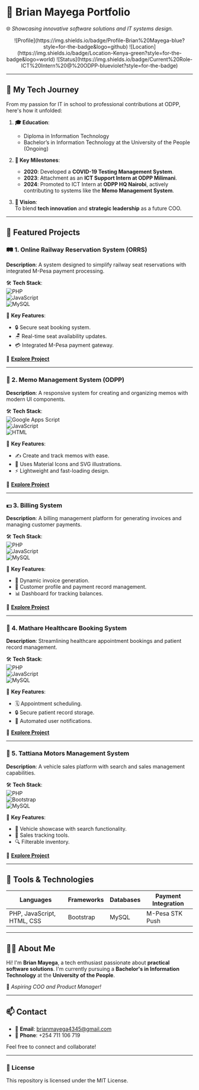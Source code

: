# 🚀 Brian Mayega Portfolio

🌐 *Showcasing innovative software solutions and IT systems design.*

<div align="center">
    ![Profile](https://img.shields.io/badge/Profile-Brian%20Mayega-blue?style=for-the-badge&logo=github)  
    ![Location](https://img.shields.io/badge/Location-Kenya-green?style=for-the-badge&logo=world)  
    ![Status](https://img.shields.io/badge/Current%20Role-ICT%20Intern%20@%20ODPP-blueviolet?style=for-the-badge)  
</div>

---

## 🎯 My Tech Journey

From my passion for IT in school to professional contributions at ODPP, here's how it unfolded:

1. **🎓 Education**:  
   - Diploma in Information Technology  
   - Bachelor’s in Information Technology at the University of the People (Ongoing)  

2. **🧩 Key Milestones**:  
   - **2020**: Developed a **COVID-19 Testing Management System**.  
   - **2023**: Attachment as an **ICT Support Intern at ODPP Milimani**.  
   - **2024**: Promoted to ICT Intern at **ODPP HQ Nairobi**, actively contributing to systems like the **Memo Management System**.  

3. **🔭 Vision**:  
   To blend **tech innovation** and **strategic leadership** as a future COO.  

---

## 🌟 Featured Projects

### 🛤 1. Online Railway Reservation System (ORRS)
**Description**: A system designed to simplify railway seat reservations with integrated M-Pesa payment processing.  

🛠️ **Tech Stack**:  
![PHP](https://img.shields.io/badge/-PHP-8892BF?logo=php&logoColor=white)  
![JavaScript](https://img.shields.io/badge/-JavaScript-F7DF1E?logo=javascript&logoColor=black)  
![MySQL](https://img.shields.io/badge/-MySQL-4479A1?logo=mysql&logoColor=white)  

📌 **Key Features**:  
- 🔒 Secure seat booking system.  
- 🪑 Real-time seat availability updates.  
- 💳 Integrated M-Pesa payment gateway.  

🔗 **[Explore Project](./ORRS)**  

---

### 📝 2. Memo Management System (ODPP)
**Description**: A responsive system for creating and organizing memos with modern UI components.  

🛠️ **Tech Stack**:  
![Google Apps Script](https://img.shields.io/badge/-Google%20Apps%20Script-4285F4?logo=google&logoColor=white)  
![JavaScript](https://img.shields.io/badge/-JavaScript-F7DF1E?logo=javascript&logoColor=black)  
![HTML](https://img.shields.io/badge/-HTML5-E34F26?logo=html5&logoColor=white)  

📌 **Key Features**:  
- ✍️ Create and track memos with ease.  
- 🎨 Uses Material Icons and SVG illustrations.  
- ⚡ Lightweight and fast-loading design.  

🔗 **[Explore Project](./MemoManagementSystem)**  

---

### 💵 3. Billing System
**Description**: A billing management platform for generating invoices and managing customer payments.  

🛠️ **Tech Stack**:  
![PHP](https://img.shields.io/badge/-PHP-8892BF?logo=php&logoColor=white)  
![JavaScript](https://img.shields.io/badge/-JavaScript-F7DF1E?logo=javascript&logoColor=black)  
![MySQL](https://img.shields.io/badge/-MySQL-4479A1?logo=mysql&logoColor=white)  

📌 **Key Features**:  
- 🧾 Dynamic invoice generation.  
- 📂 Customer profile and payment record management.  
- 📊 Dashboard for tracking balances.  

🔗 **[Explore Project](./BillingSystem)**  

---

### 🏥 4. Mathare Healthcare Booking System
**Description**: Streamlining healthcare appointment bookings and patient record management.  

🛠️ **Tech Stack**:  
![PHP](https://img.shields.io/badge/-PHP-8892BF?logo=php&logoColor=white)  
![JavaScript](https://img.shields.io/badge/-JavaScript-F7DF1E?logo=javascript&logoColor=black)  
![MySQL](https://img.shields.io/badge/-MySQL-4479A1?logo=mysql&logoColor=white)  

📌 **Key Features**:  
- 🗓️ Appointment scheduling.  
- 🔒 Secure patient record storage.  
- 🔔 Automated user notifications.  

🔗 **[Explore Project](./MathareHealthcare)**  

---

### 🚗 5. Tattiana Motors Management System
**Description**: A vehicle sales platform with search and sales management capabilities.  

🛠️ **Tech Stack**:  
![PHP](https://img.shields.io/badge/-PHP-8892BF?logo=php&logoColor=white)  
![Bootstrap](https://img.shields.io/badge/-Bootstrap-7952B3?logo=bootstrap&logoColor=white)  
![MySQL](https://img.shields.io/badge/-MySQL-4479A1?logo=mysql&logoColor=white)  

📌 **Key Features**:  
- 🚙 Vehicle showcase with search functionality.  
- 💼 Sales tracking tools.  
- 🔍 Filterable inventory.  

🔗 **[Explore Project](./TattianaMotors)**  

---

## 🔧 Tools & Technologies  

| **Languages** | **Frameworks** | **Databases** | **Payment Integration** |  
|---------------|----------------|----------------|--------------------------|  
| PHP, JavaScript, HTML, CSS | Bootstrap | MySQL | M-Pesa STK Push |  

---

## 👨‍💻 About Me  

Hi! I'm **Brian Mayega**, a tech enthusiast passionate about **practical software solutions**. I'm currently pursuing a **Bachelor's in Information Technology** at the **University of the People**.  

💼 *Aspiring COO and Product Manager!*  

---

## 📫 Contact  

- 📧 **Email**: [brianmayega4345@gmail.com](mailto:brianmayega4345@gmail.com)  
- 📱 **Phone**: +254 711 106 719  

Feel free to connect and collaborate!  

---  

### 📜 License  
This repository is licensed under the MIT License.
